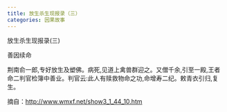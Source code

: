 ```yaml
---
title: 放生杀生现报录（三）
categories: 因果故事
---
```


	   
放生杀生现报录(三)

善因续命

荆南俞一郎,专好放生及塑佛。病死,见道上禽兽群迎之。又僧千余,引至一殿,王者命二判官检簿中善业。判官云:此人有赎救物命之功,命增寿二纪。敕青衣引归,复生。


摘自：http://www.wmxf.net/show3_1_44_10.htm